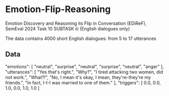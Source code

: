 # Emotion-Flip-Reasoning
Emotion Discovery and Reasoning its Flip in Conversation (EDiReF), SemEval 2024 Task 10 SUBTASK iii (English dialogues only) 

The data contains 4000 short English dialogues: from 5 to 17 utterances

## Data
"emotions":
[
   "neutral",
   "surprise",
   "neutral",
   "surprise",
   "neutral",
   "anger"
],
"utterances":
[
   "Yes that's right.",
   "Why?",
   "I tired attacking two women, did not work.",
   "What?!",
   "No, I mean it's okay, I mean, they're-they're my friends.",
   "In fact, I-I-I was married to one of them."
],
"triggers":
[
   0.0,
   0.0,
   1.0,
   0.0,
   1.0,
   1.0
]

